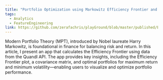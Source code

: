 ```yaml
---
title: "Portfolio Optimization using Markowitz Efficiency Frontier and Dash"
tags:
  - Analytics
  - FeatureEngineering
link: https://github.com/zerafachris/playGround/blob/master/published/EFT/readme.md
---
```


Modern Portfolio Theory (MPT), introduced by Nobel laureate Harry Markowitz, is foundational in finance for balancing risk and return. In this article, I present an app that calculates the Efficiency Frontier using data from the Quandl API. The app provides key insights, including the Efficiency Frontier plot, a covariance matrix, and optimal portfolios for maximum return and minimum volatility—enabling users to visualize and optimize portfolio performance.
